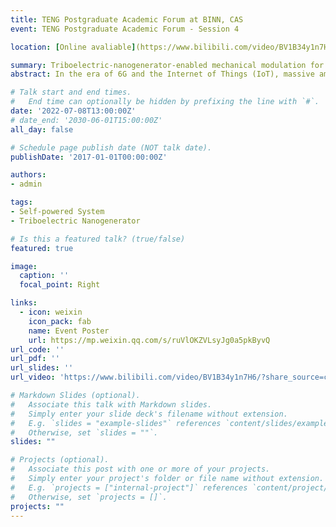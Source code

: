 ```yaml
---
title: TENG Postgraduate Academic Forum at BINN, CAS
event: TENG Postgraduate Academic Forum - Session 4

location: [Online avaliable](https://www.bilibili.com/video/BV1B34y1n7H6/?share_source=copy_web&vd_source=f04d4ba724dedb35f0fea536297a7c4a)  

summary: Triboelectric-nanogenerator-enabled mechanical modulation for infrared wireless communications
abstract: In the era of 6G and the Internet of Things (IoT), massive amounts of data are produced by distributed sensors and transferred wirelessly between various smart devices. Meanwhile, the proportion of global energy expended on communications keeps increasing. A possible solution to reduce energy required for information transfer is harvesting pervasive mechanical energy. However, the popularization of so-far-realized visible-light-based self-powered optical wireless communications (OWC) systems is restricted by ambient light conditions and complex receiver designs. In this work, an infrared (IR)-based OWC system is proposed to leverage a triboelectric nanogenerator (TENG) to achieve information encoding and transmission using an IR signal that is robust against light interference. Specifically, the mechanical motion and mechanical structures of TENGs can be utilized to convey information and power the IR emitter. Moreover, the system supports diverse TENG structures and can accommodate different demands. Our research shows that self-powered IR-based OWC, with the merits of long transmission distances, high adaptability, and low cost, may significantly promote TENG-enabled OWC and pave the way for sustainable communications.

# Talk start and end times.
#   End time can optionally be hidden by prefixing the line with `#`.
date: '2022-07-08T13:00:00Z'
# date_end: '2030-06-01T15:00:00Z'
all_day: false

# Schedule page publish date (NOT talk date).
publishDate: '2017-01-01T00:00:00Z'

authors:
- admin

tags:
- Self-powered System
- Triboelectric Nanogenerator

# Is this a featured talk? (true/false)
featured: true

image:
  caption: ''
  focal_point: Right

links:
  - icon: weixin
    icon_pack: fab
    name: Event Poster
    url: https://mp.weixin.qq.com/s/ruVlOKZVLsyJg0a5pkByvQ
url_code: ''
url_pdf: ''
url_slides: ''
url_video: 'https://www.bilibili.com/video/BV1B34y1n7H6/?share_source=copy_web&vd_source=f04d4ba724dedb35f0fea536297a7c4a'

# Markdown Slides (optional).
#   Associate this talk with Markdown slides.
#   Simply enter your slide deck's filename without extension.
#   E.g. `slides = "example-slides"` references `content/slides/example-slides.md`.
#   Otherwise, set `slides = ""`.
slides: ""

# Projects (optional).
#   Associate this post with one or more of your projects.
#   Simply enter your project's folder or file name without extension.
#   E.g. `projects = ["internal-project"]` references `content/project/deep-learning/index.md`.
#   Otherwise, set `projects = []`.
projects: ""
---
```

